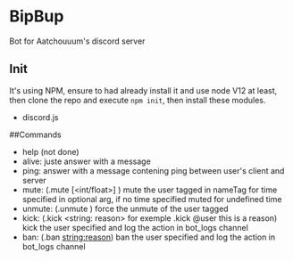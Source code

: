 # BipBup
Bot for Aatchouuum's discord server

## Init
It's using NPM, ensure to had already install it and use node V12 at least, then clone the repo and execute `npm init`, then install these modules.

- discord.js

##Commands
- help (not done)
- alive: juste answer with a message
- ping: answer with a message contening ping between user's client and server
- mute: (.mute [<int/float>] <nameTag>) mute the user tagged in nameTag for time specified in optional arg, if no time specified muted for undefined time
- unmute: (.unmute <nameTag>) force the unmute of the user tagged
- kick: (.kick <nameTag> <string: reason> for exemple .kick @user this is a reason) kick the user specified and log the action in bot_logs channel
- ban: (.ban <nameTag> <string:reason>) ban the user specified and log the action in bot_logs channel
